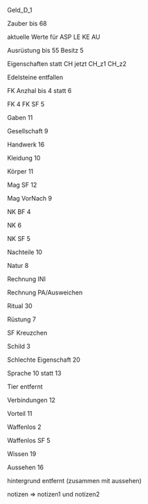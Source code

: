 
Geld_D_1
 
Zauber bis 68

aktuelle Werte für
  ASP
  LE
  KE
  AU

Ausrüstung bis 55
Besitz 5

Eigenschaften
statt 
CH
jetzt
CH_z1
CH_z2

Edelsteine entfallen

FK Anzhal bis 4 statt 6

FK 4
FK SF 5

Gaben 11

Gesellschaft 9

Handwerk 16

Kleidung 10

Körper 11

Mag SF 12

Mag VorNach 9

NK BF 4

NK 6

NK SF 5

Nachteile 10

Natur 8

Rechnung INI

Rechnung PA/Ausweichen

Ritual 30

Rüstung 7

SF Kreuzchen

Schild 3

Schlechte Eigenschaft 20

Sprache 10 statt 13

Tier entfernt

Verbindungen 12

Vorteil 11

Waffenlos 2

Waffenlos SF 5

Wissen 19

Aussehen 16 

hintergrund entfernt (zusammen mit aussehen)

notizen => notizen1 und notizen2


